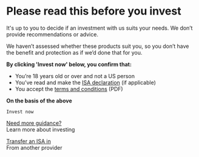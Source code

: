 # Please read this before you invest <!--UID1-->

It's up to you to decide if an investment with us suits your needs. We don’t provide recommendations or advice. 

We haven’t assessed whether these products suit you, so you don’t have the benefit and protection as if we’d done that for you.

**By clicking 'Invest now' below, you confirm that:**

- You’re 18 years old or over and not a US person
- You’ve read and make the [ISA declaration](https://isadeclarationmodal) (if applicable) 
- You accept the [terms and conditions](https://www20.landg.com/DocumentLibraryWeb/Document?lgrouter=CommApp&targetApp=MANAGEYOURACCOUNT_DOCUMENTLIBRARY_ENTRY&reference=terms.pdf) (PDF)

**On the basis of the above**

`Invest now`

[Need more guidance?](https://www.legalandgeneral.com/investments/learn-about-investing/)<br />Learn more about investing 

[Transfer an ISA in](https://www.legalandgeneral.com/investments/isas/transfer-an-isa/)<br />From another provider 

